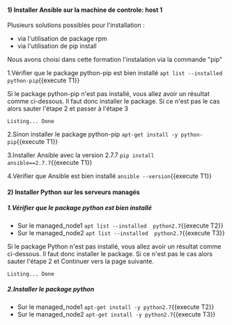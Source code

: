 
#### 1) Installer Ansible sur la machine de controle: host 1

Plusieurs solutions possibles pour l'installation :

- via l'utilisation de package rpm
- via l'utilisation de pip install

Nous avons choisi dans cette formation l'instalation via la commande "pip"

1.Vérifier que le package python-pip est bien installé
   `apt list --installed python-pip`{{execute T1}}
  
Si le package python-pip n'est pas installé, vous allez avoir un résultat comme ci-dessous. Il faut donc installer le package.
Si ce n'est pas le cas alors sauter l'étape 2 et passer à l'étape 3

```
Listing... Done
```

2.Sinon installer le package python-pip
   `apt-get install -y python-pip`{{execute T1}} 

3.Installer Ansible avec la version 2.7.7
   `pip install ansible==2.7.7`{{execute T1}}
   
4.Vérifier que Ansible est bien installé
   `ansible --version`{{execute T1}}
   
   
#### 2) Installer Python sur les serveurs managés
##### 1.Vérifier que le package python est bien installé
- Sur le managed_node1 `apt list --installed  python2.7`{{execute T2}}
- Sur le managed_node2 `apt list --installed  python2.7`{{execute T3}}

Si le package Python n'est pas installé, vous allez avoir un résultat comme ci-dessous. Il faut donc installer le package.
Si ce n'est pas le cas alors sauter l'étape 2 et Continuer vers la page suivante.
```
Listing... Done
```

##### 2.Installer le package python
- Sur le managed_node1 `apt-get install -y python2.7`{{execute T2}}
- Sur le managed_node2 `apt-get install -y python2.7`{{execute T3}}
